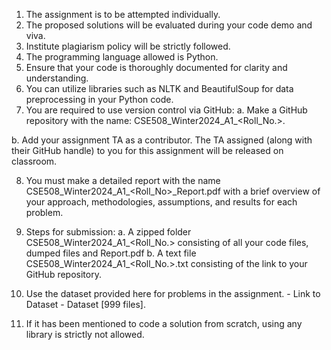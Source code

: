 1. The assignment is to be attempted individually.
2. The proposed solutions will be evaluated during your code demo and viva.
3. Institute plagiarism policy will be strictly followed.
4. The programming language allowed is Python.
5. Ensure that your code is thoroughly documented for clarity and understanding.
6. You can utilize libraries such as NLTK and BeautifulSoup for data preprocessing in your
Python code.
7. You are required to use version control via GitHub:
a. Make a GitHub repository with the name:
CSE508_Winter2024_A1_<Roll_No.>.

b. Add your assignment TA as a contributor. The TA assigned (along with their
GitHub handle) to you for this assignment will be released on classroom.

8. You must make a detailed report with the name
CSE508_Winter2024_A1_<Roll_No>_Report.pdf with a brief overview of your
approach, methodologies, assumptions, and results for each problem.

9. Steps for submission:
a. A zipped folder CSE508_Winter2024_A1_<Roll_No.> consisting of all your
code files, dumped files and Report.pdf
b. A text file CSE508_Winter2024_A1_<Roll_No.>.txt consisting of the link to
your GitHub repository.

10. Use the dataset provided here for problems in the assignment. - Link to Dataset - Dataset
[999 files].

11. If it has been mentioned to code a solution from scratch, using any library is strictly not
allowed.
